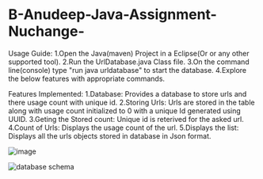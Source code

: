 # B-Anudeep-Java-Assignment-Nuchange-

Usage Guide:
  1.Open the Java(maven) Project in a Eclipse(Or or any other supported tool).
  2.Run the UrlDatabase.java Class file.
  3.On the command line(console) type "run java urldatabase" to start the database.
  4.Explore the below features with appropriate commands.
  
  
Features Implemented:
 1.Database:
  Provides a database to store urls and there usage count with unique id.
 2.Storing Urls:
   Urls are stored in the table along with usage count initialized to 0 with a unique Id 
   generated using UUID.
 3.Geting the Stored count:
   Unique id is reterived for the asked url.
 4.Count of Urls:
   Displays the usage count of the url.
 5.Displays the list:
   Displays all the urls objects stored in database in Json format.
   
   
   
 ![image](https://user-images.githubusercontent.com/58800281/199237578-85e5391b-42f5-4e86-97a0-0908ac803b9f.png)

![database schema](https://user-images.githubusercontent.com/58800281/199241335-39b5bd82-ca6b-49d3-9a82-9ca2ff2c8a9a.png)
